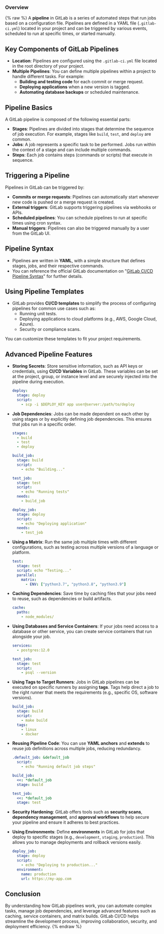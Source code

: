### Overview
{% raw %}
A **pipeline** in GitLab is a series of automated steps that run jobs based on a configuration file. Pipelines are defined in a YAML file (`.gitlab-ci.yml`) located in your project and can be triggered by various events, scheduled to run at specific times, or started manually.

## Key Components of GitLab Pipelines

- **Location**: Pipelines are configured using the `.gitlab-ci.yml` file located in the root directory of your project.
- **Multiple Pipelines**: You can define multiple pipelines within a project to handle different tasks. For example:
  - **Building and testing code** for each commit or merge request.
  - **Deploying applications** when a new version is tagged.
  - **Automating database backups** or scheduled maintenance.

## Pipeline Basics

A GitLab pipeline is composed of the following essential parts:

- **Stages**: Pipelines are divided into stages that determine the sequence of job execution. For example, stages like `build`, `test`, and `deploy` are common.
- **Jobs**: A job represents a specific task to be performed. Jobs run within the context of a stage and can include multiple commands.
- **Steps**: Each job contains steps (commands or scripts) that execute in sequence.

## Triggering a Pipeline

Pipelines in GitLab can be triggered by:

- **Commits or merge requests**: Pipelines can automatically start whenever new code is pushed or a merge request is created.
- **External triggers**: GitLab supports triggering pipelines via webhooks or APIs.
- **Scheduled pipelines**: You can schedule pipelines to run at specific times using cron syntax.
- **Manual triggers**: Pipelines can also be triggered manually by a user from the GitLab UI.

## Pipeline Syntax

- Pipelines are written in **YAML**, with a simple structure that defines stages, jobs, and their respective commands.
- You can reference the official GitLab documentation on "[GitLab CI/CD Pipeline Syntax](https://docs.gitlab.com/ee/ci/yaml/)" for further details.

## Using Pipeline Templates

- GitLab provides **CI/CD templates** to simplify the process of configuring pipelines for common use cases such as:
  - Running unit tests.
  - Deploying applications to cloud platforms (e.g., AWS, Google Cloud, Azure).
  - Security or compliance scans.

You can customize these templates to fit your project requirements.

## Advanced Pipeline Features

- **Storing Secrets**: Store sensitive information, such as API keys or credentials, using **CI/CD Variables** in GitLab. These variables can be set at the project, group, or instance level and are securely injected into the pipeline during execution.

  ```yaml
  deploy:
    stage: deploy
    script:
      - scp -i $DEPLOY_KEY app user@server:/path/to/deploy
  ```

- **Job Dependencies**: Jobs can be made dependent on each other by using stages or by explicitly defining job dependencies. This ensures that jobs run in a specific order.

  ```yaml
  stages:
    - build
    - test
    - deploy

  build_job:
    stage: build
    script:
      - echo "Building..."

  test_job:
    stage: test
    script:
      - echo "Running tests"
    needs:
      - build_job

  deploy_job:
    stage: deploy
    script:
      - echo "Deploying application"
    needs:
      - test_job
  ```

- **Using a Matrix**: Run the same job multiple times with different configurations, such as testing across multiple versions of a language or platform.

  ```yaml
  test:
    stage: test
    script: echo "Testing..."
    parallel:
      matrix:
        - ENV: ["python3.7", "python3.8", "python3.9"]
  ```

- **Caching Dependencies**: Save time by caching files that your jobs need to reuse, such as dependencies or build artifacts.

  ```yaml
  cache:
    paths:
      - node_modules/
  ```

- **Using Databases and Service Containers**: If your jobs need access to a database or other service, you can create service containers that run alongside your job.

  ```yaml
  services:
    - postgres:12.0

  test_job:
    stage: test
    script:
      - psql --version
  ```

- **Using Tags to Target Runners**: Jobs in GitLab pipelines can be executed on specific runners by assigning **tags**. Tags help direct a job to the right runner that meets the requirements (e.g., specific OS, software versions).

  ```yaml
  build_job:
    stage: build
    script:
      - make build
    tags:
      - linux
      - docker
  ```

- **Reusing Pipeline Code**: You can use **YAML anchors** and **extends** to reuse job definitions across multiple jobs, reducing redundancy.

  ```yaml
  .default_job: &default_job
    script:
      - echo "Running default job steps"

  build_job:
    <<: *default_job
    stage: build

  test_job:
    <<: *default_job
    stage: test
  ```

- **Security Hardening**: GitLab offers tools such as **security scans**, **dependency management**, and **approval workflows** to help secure your pipeline and ensure it adheres to best practices.

- **Using Environments**: Define **environments** in GitLab for jobs that deploy to specific stages (e.g., `development`, `staging`, `production`). This allows you to manage deployments and rollback versions easily.

  ```yaml
  deploy_job:
    stage: deploy
    script:
      - echo "Deploying to production..."
    environment:
      name: production
      url: https://my-app.com
  ```

## Conclusion

By understanding how GitLab pipelines work, you can automate complex tasks, manage job dependencies, and leverage advanced features such as caching, service containers, and matrix builds. GitLab CI/CD helps streamline the development process, improving collaboration, security, and deployment efficiency.
{% endraw %}
